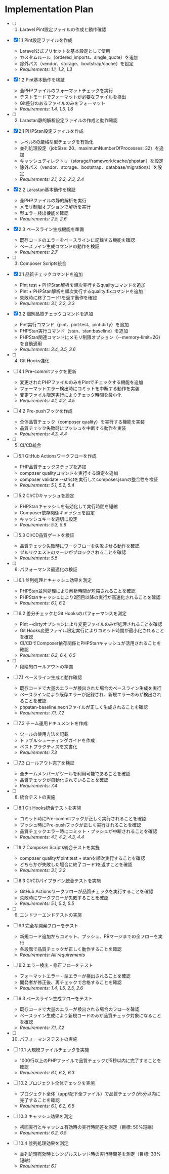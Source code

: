 # Implementation Plan

- [ ] 1. Laravel Pint設定ファイルの作成と動作確認
- [x] 1.1 Pint設定ファイルを作成
  - Laravel公式プリセットを基本設定として使用
  - カスタムルール（ordered_imports、single_quote）を追加
  - 除外パス（vendor、storage、bootstrap/cache）を設定
  - _Requirements: 1.1, 1.2, 1.3_

- [x] 1.2 Pint基本動作を検証
  - 全PHPファイルのフォーマットチェックを実行
  - テストモードでフォーマットが必要なファイルを検出
  - Git差分のあるファイルのみをフォーマット
  - _Requirements: 1.4, 1.5, 1.6_

- [ ] 2. Larastan静的解析設定ファイルの作成と動作確認
- [x] 2.1 PHPStan設定ファイルを作成
  - レベル8の厳格な型チェックを有効化
  - 並列処理設定（jobSize: 20、maximumNumberOfProcesses: 32）を追加
  - キャッシュディレクトリ（storage/framework/cache/phpstan）を設定
  - 除外パス（vendor、storage、bootstrap、database/migrations）を設定
  - _Requirements: 2.1, 2.2, 2.3, 2.4_

- [x] 2.2 Larastan基本動作を検証
  - 全PHPファイルの静的解析を実行
  - メモリ制限オプションで解析を実行
  - 型エラー検出機能を確認
  - _Requirements: 2.5, 2.6_

- [x] 2.3 ベースライン生成機能を準備
  - 既存コードのエラーをベースラインに記録する機能を確認
  - ベースライン生成コマンドの動作を検証
  - _Requirements: 2.7_

- [ ] 3. Composer Scripts統合
- [x] 3.1 品質チェックコマンドを追加
  - Pint test + PHPStan解析を順次実行するqualityコマンドを追加
  - Pint + PHPStan解析を順次実行するquality:fixコマンドを追加
  - 失敗時に終了コード1を返す動作を確認
  - _Requirements: 3.1, 3.2, 3.3_

- [x] 3.2 個別品質チェックコマンドを追加
  - Pint実行コマンド（pint、pint:test、pint:dirty）を追加
  - PHPStan実行コマンド（stan、stan:baseline）を追加
  - PHPStan関連コマンドにメモリ制限オプション（--memory-limit=2G）を自動適用
  - _Requirements: 3.4, 3.5, 3.6_

- [ ] 4. Git Hooks強化
- [ ] 4.1 Pre-commitフックを更新
  - 変更されたPHPファイルのみをPintでチェックする機能を追加
  - フォーマットエラー検出時にコミットを中断する動作を実装
  - 変更ファイル限定実行によりチェック時間を最小化
  - _Requirements: 4.1, 4.2, 4.5_

- [ ] 4.2 Pre-pushフックを作成
  - 全体品質チェック（composer quality）を実行する機能を実装
  - 品質チェック失敗時にプッシュを中断する動作を実装
  - _Requirements: 4.3, 4.4_

- [ ] 5. CI/CD統合
- [ ] 5.1 GitHub Actionsワークフローを作成
  - PHP品質チェックステップを追加
  - composer qualityコマンドを実行する設定を追加
  - composer validate --strictを実行してcomposer.jsonの整合性を検証
  - _Requirements: 5.1, 5.2, 5.4_

- [ ] 5.2 CI/CDキャッシュを設定
  - PHPStanキャッシュを有効化して実行時間を短縮
  - Composer依存関係キャッシュを設定
  - キャッシュキーを適切に設定
  - _Requirements: 5.3, 5.6_

- [ ] 5.3 CI/CD品質ゲートを検証
  - 品質チェック失敗時にワークフローを失敗させる動作を確認
  - プルリクエストのマージがブロックされることを確認
  - _Requirements: 5.5_

- [ ] 6. パフォーマンス最適化の検証
- [ ] 6.1 並列処理とキャッシュ効果を測定
  - PHPStan並列処理により解析時間が短縮されることを確認
  - PHPStanキャッシュにより2回目以降の実行が高速化されることを確認
  - _Requirements: 6.1, 6.2_

- [ ] 6.2 差分チェックとGit Hooksのパフォーマンスを測定
  - Pint --dirtyオプションにより変更ファイルのみが処理されることを確認
  - Git Hooks変更ファイル限定実行によりコミット時間が最小化されることを確認
  - CI/CDでComposer依存関係とPHPStanキャッシュが活用されることを確認
  - _Requirements: 6.3, 6.4, 6.5_

- [ ] 7. 段階的ロールアウトの準備
- [ ] 7.1 ベースライン生成と動作確認
  - 既存コードで大量のエラーが検出された場合のベースライン生成を実行
  - ベースラインにより既存エラーが記録され、新規エラーのみが検出されることを確認
  - phpstan-baseline.neonファイルが正しく生成されることを確認
  - _Requirements: 7.1, 7.2_

- [ ] 7.2 チーム運用ドキュメントを作成
  - ツールの使用方法を記載
  - トラブルシューティングガイドを作成
  - ベストプラクティスを文書化
  - _Requirements: 7.3_

- [ ] 7.3 ロールアウト完了を検証
  - 全チームメンバーがツールを利用可能であることを確認
  - 品質チェックが自動化されていることを確認
  - _Requirements: 7.4_

- [ ] 8. 統合テストの実施
- [ ] 8.1 Git Hooks統合テストを実施
  - コミット時にPre-commitフックが正しく実行されることを確認
  - プッシュ時にPre-pushフックが正しく実行されることを確認
  - 品質チェックエラー時にコミット・プッシュが中断されることを確認
  - _Requirements: 4.1, 4.2, 4.3, 4.4_

- [ ] 8.2 Composer Scripts統合テストを実施
  - composer qualityがpint:test + stanを順次実行することを確認
  - どちらかが失敗した場合に終了コード1を返すことを確認
  - _Requirements: 3.1, 3.2_

- [ ] 8.3 CI/CDパイプライン統合テストを実施
  - GitHub Actionsワークフローが品質チェックを実行することを確認
  - 失敗時にワークフローが失敗することを確認
  - _Requirements: 5.1, 5.2, 5.5_

- [ ] 9. エンドツーエンドテストの実施
- [ ] 9.1 完全な開発フローをテスト
  - 新規コード追加からコミット、プッシュ、PRマージまでの全フローを実行
  - 各段階で品質チェックが正しく動作することを確認
  - _Requirements: All requirements_

- [ ] 9.2 エラー検出・修正フローをテスト
  - フォーマットエラー・型エラーが検出されることを確認
  - 開発者が修正後、再チェックで合格することを確認
  - _Requirements: 1.4, 1.5, 2.5, 2.6_

- [ ] 9.3 ベースライン生成フローをテスト
  - 既存コードで大量のエラーが検出される場合のフローを確認
  - ベースライン生成により新規コードのみが品質チェック対象になることを確認
  - _Requirements: 7.1, 7.2_

- [ ] 10. パフォーマンステストの実施
- [ ] 10.1 大規模ファイルチェックを実施
  - 1000行以上のPHPファイルで品質チェックが5秒以内に完了することを確認
  - _Requirements: 6.1, 6.2, 6.3_

- [ ] 10.2 プロジェクト全体チェックを実施
  - プロジェクト全体（app/配下全ファイル）で品質チェックが5分以内に完了することを確認
  - _Requirements: 6.1, 6.2, 6.5_

- [ ] 10.3 キャッシュ効果を測定
  - 初回実行とキャッシュ有効時の実行時間差を測定（目標: 50%短縮）
  - _Requirements: 6.2, 6.5_

- [ ] 10.4 並列処理効果を測定
  - 並列処理有効時とシングルスレッド時の実行時間差を測定（目標: 30%短縮）
  - _Requirements: 6.1_